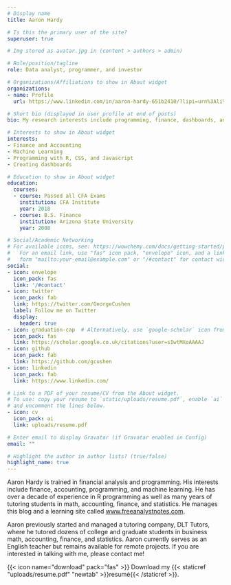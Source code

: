 ```yaml
---
# Display name
title: Aaron Hardy

# Is this the primary user of the site?
superuser: true

# Img stored as avatar.jpg in (content > authors > admin)

# Role/position/tagline
role: Data analyst, programmer, and investor

# Organizations/Affiliations to show in About widget
organizations:
- name: Profile
  url: https://www.linkedin.com/in/aaron-hardy-651b2410/?lipi=urn%3Ali%3Apage%3Ad_flagship3_feed%3BEHqTVp6YQqO15iYVqW1qfg%3D%3D

# Short bio (displayed in user profile at end of posts)
bio: My research interests include programming, finance, dashboards, and algorithmic modeling.

# Interests to show in About widget
interests:
- Finance and Accounting
- Machine Learning
- Programming with R, CSS, and Javascript
- Creating dashboards

# Education to show in About widget
education:
  courses:
  - course: Passed all CFA Exams
    institution: CFA Institute
    year: 2018
  - course: B.S. Finance
    institution: Arizona State University
    year: 2008

# Social/Academic Networking
# For available icons, see: https://wowchemy.com/docs/getting-started/page-builder/#icons
#   For an email link, use "fas" icon pack, "envelope" icon, and a link in the
#   form "mailto:your-email@example.com" or "/#contact" for contact widget.
social:
- icon: envelope
  icon_pack: fas
  link: '/#contact'
- icon: twitter
  icon_pack: fab
  link: https://twitter.com/GeorgeCushen
  label: Follow me on Twitter
  display:
    header: true
- icon: graduation-cap  # Alternatively, use `google-scholar` icon from `ai` icon pack
  icon_pack: fas
  link: https://scholar.google.co.uk/citations?user=sIwtMXoAAAAJ
- icon: github
  icon_pack: fab
  link: https://github.com/gcushen
- icon: linkedin
  icon_pack: fab
  link: https://www.linkedin.com/

# Link to a PDF of your resume/CV from the About widget.
# To use: copy your resume to `static/uploads/resume.pdf`, enable `ai` icons in `params.toml`,
# and uncomment the lines below.
- icon: cv
  icon_pack: ai
  link: uploads/resume.pdf

# Enter email to display Gravatar (if Gravatar enabled in Config)
email: ""

# Highlight the author in author lists? (true/false)
highlight_name: true
---
```


Aaron Hardy is trained in financial analysis and programming. His interests include finance, accounting, programming, and machine learning. He has over a decade of experience in R programming as well as many years of tutoring students in math, accounting, finance, and statistics. He manages this blog and a learning site called www.freeanalystnotes.com.

Aaron previously started and managed a tutoring company, DLT Tutors, where he tutored dozens of college and graduate students in business math, accounting, finance, and statistics. Aaron currently serves as an English teacher but remains available for remote projects. If you are interested in talking with me, please contact me!

{{< icon name="download" pack="fas" >}} Download my {{< staticref "uploads/resume.pdf" "newtab" >}}resumé{{< /staticref >}}.
